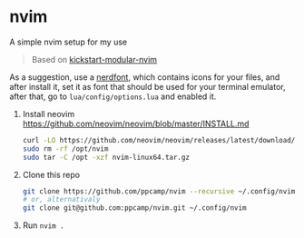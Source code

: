 # nvim

A simple nvim setup for my use


> Based on [kickstart-modular-nvim]


As a suggestion, use a [nerdfont], which contains icons for your files, and after install it,
set it as font that should be used for your terminal emulator, after that, go to `lua/config/options.lua`
and enabled it.

1. Install neovim https://github.com/neovim/neovim/blob/master/INSTALL.md
    ```bash
    curl -LO https://github.com/neovim/neovim/releases/latest/download/nvim-linux64.tar.gz
    sudo rm -rf /opt/nvim
    sudo tar -C /opt -xzf nvim-linux64.tar.gz
    ```
2. Clone this repo
    ```bash
    git clone https://github.com/ppcamp/nvim --recursive ~/.config/nvim
    # or, alternativaly
	git clone git@github.com:ppcamp/nvim.git ~/.config/nvim
	```
3. Run `nvim .`

[kickstart-modular-nvim]: https://github.com/dam9000/kickstart-modular.nvim
[nerdfont]: https://www.nerdfonts.com/font-downloads
